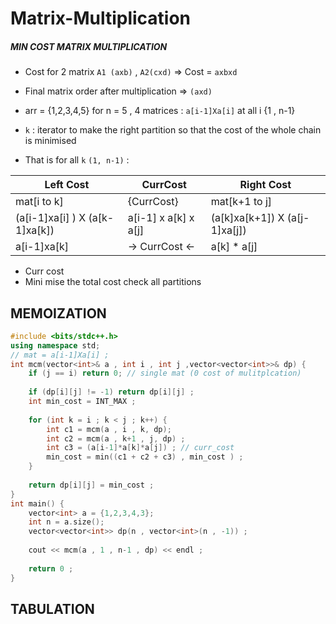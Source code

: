 # Matrix-Multiplication
##### MIN COST MATRIX MULTIPLICATION 
- Cost for 2 matrix `A1 (axb)` , `A2(cxd)` => Cost = `axbxd`
- Final matrix order after multiplication => `(axd)`
- arr = {1,2,3,4,5}  for n = 5  , 4 matrices : `a[i-1]Xa[i]` at all i {1 , n-1}

- `k` : iterator to make the right partition so that the cost of the whole chain is minimised
- That is for all `k` `(1, n-1)` :
  
|Left Cost  |   CurrCost | Right Cost|
|-------------|----------|-------------|
| mat[i  to k] | {CurrCost} | mat[k+1 to j] |
| (a[i-1]xa[i] ) X (a[k-1]xa[k]) | a[i-1] x a[k] x a[j] | (a[k]xa[k+1]) X (a[j-1]xa[j]) |
|	a[i-1]xa[k] 	|  -> CurrCost <- | a[k] * a[j] |


- Curr cost 
- Mini mise the total cost check all partitions

## MEMOIZATION
```cpp
#include <bits/stdc++.h>
using namespace std;
// mat = a[i-1]Xa[i] ;
int mcm(vector<int>& a , int i , int j ,vector<vector<int>>& dp) {
    if (j == i) return 0; // single mat (0 cost of mulitplcation)
    
    if (dp[i][j] != -1) return dp[i][j] ;
    int min_cost = INT_MAX ;
    
    for (int k = i ; k < j ; k++) {
        int c1 = mcm(a , i , k, dp);
        int c2 = mcm(a , k+1 , j, dp) ;
        int c3 = (a[i-1]*a[k]*a[j]) ; // curr_cost 
        min_cost = min((c1 + c2 + c3) , min_cost ) ;
    }
    
    return dp[i][j] = min_cost ;
}
int main() {
	vector<int> a = {1,2,3,4,3};
	int n = a.size(); 
	vector<vector<int>> dp(n , vector<int>(n , -1)) ;
	
	cout << mcm(a , 1 , n-1 , dp) << endl ;
	
	return 0 ;
}

```
## TABULATION 
```cpp

```

